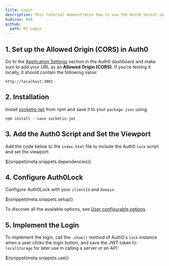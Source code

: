 ```yaml
---
title: Login
description: This tutorial demonstrates how to use the Auth0 Socket.io SDK to add authentication and authorization to your web app
budicon: 448
github:
  path: 01-Login
---
```


## 1. Set up the Allowed Origin (CORS) in Auth0

<div class="setup-origin">
<p>Go to the <a href="${manage_url}/#/applications/${account.clientId}/settings">Application Settings</a> section in the Auth0 dashboard and make sure to add your URL as an <b>Allowed Origin (CORS)</b>. If you're testing it locally, it should contain the following value:</p>

<pre><code>http://localhost:3001</pre></code>

</div>

## 2. Installation

Install [socketio-jwt](https://github.com/auth0/socketio-jwt) from npm and save it to your `package.json` using

```text
npm install --save socketio-jwt
```

## 3. Add the Auth0 Script and Set the Viewport

Add the code below to the `index.html` file to include the Auth0 `lock` script and set the viewport:

${snippet(meta.snippets.dependencies)}

## 4. Configure Auth0Lock

Configure Auth0Lock with your `clientId` and `domain`:

${snippet(meta.snippets.setup)}

To discover all the available options, see [User configurable options](/libraries/lock/v10/customization).

## 5. Implement the Login

To implement the login, call the `.show()` method of Auth0's `lock` instance when a user clicks the login button, and save the JWT token to `localStorage` for later use in calling a server or an API:

${snippet(meta.snippets.use)}
